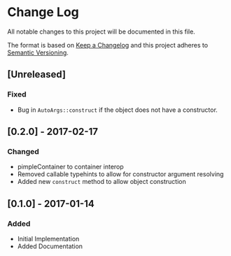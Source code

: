 # Change Log
All notable changes to this project will be documented in this file.

The format is based on [Keep a Changelog](http://keepachangelog.com/)
and this project adheres to [Semantic Versioning](http://semver.org/).

## [Unreleased]

### Fixed

- Bug in `AutoArgs::construct` if the object does not have a constructor.

## [0.2.0] - 2017-02-17

### Changed

- pimpleContainer to container interop
- Removed callable typehints to allow for constructor argument resolving
- Added new `construct` method to allow object construction

## [0.1.0] - 2017-01-14
### Added

- Initial Implementation
- Added Documentation

